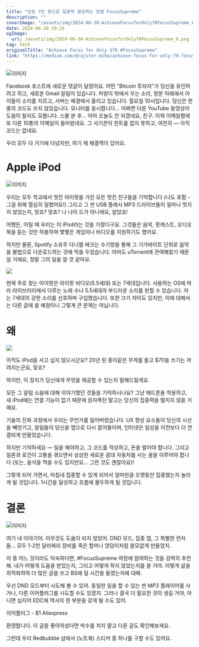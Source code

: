 ```yaml
---
title: "단돈 7만 원으로 집중력 향상하는 방법 FocusSupreme"
description: ""
coverImage: "/assets/img/2024-06-30-AchieveFocusforOnly70FocusSupreme_0.png"
date: 2024-06-30 19:24
ogImage:
  url: /assets/img/2024-06-30-AchieveFocusforOnly70FocusSupreme_0.png
tag: Tech
originalTitle: "Achieve Focus for Only $70 #FocusSupreme"
link: "https://medium.com/@rajster.miha/achieve-focus-for-only-70-focussupreme-1d83987afe48"
---
```


![이미지](/assets/img/2024-06-30-AchieveFocusforOnly70FocusSupreme_0.png)

Facebook 포스트에 새로운 댓글이 달렸어요. 어떤 "Bitcoin 투자자"가 당신을 유인하려고 하고, 새로운 Gmail 알림이 있습니다. 차량이 밖에서 우는 소리, 창문 아래에서 아이들이 소리를 지르고, 서버는 배경에서 울리고 있습니다. 월요일 10시입니다. 당신은 한 줄의 코드도 쓰지 않았습니다. 모니터를 응시합니다... 어쩌면 다른 YouTube 동영상이 도움이 될지도 모릅니다. 스물 분 후... 아마 오늘도 안 되겠네요, 친구. 이제 이메일함에 또 다른 10통의 이메일이 들어왔네요. 그 사기꾼이 힌트를 잡지 못하고, 여전히 — 아직 코드는 없네요.

우리 모두 다 거기에 다녔지만, 여기 제 해결책이 있어요.

# Apple iPod

<div class="content-ad"></div>

![이미지](/assets/img/2024-06-30-AchieveFocusforOnly70FocusSupreme_1.png)

우리는 모두 학교에서 멋진 아이팟을 가진 모든 멋진 친구들을 기억합니다 (나도 포함 - 그걸 위해 열심히 일했어요!) 그리고 그 싼 USB 플래시 MP3 드라이브들이 얼마나 멋지지 않았는지, 맞죠? 맞죠? 나 나이 드가 아니에요, 알았죠!

어쨌든, 어릴 때 우리는 이 iPod라는 것을 가졌다구요. 그것들은 음악, 팟캐스트, 오디오북을 듣는 것만 허용하며 몇몇은 게임이나 비디오를 지원하기도 했어요.

하지만 물론, Spotify 소유주 다니엘 에크는 수기방을 통해 그 기가바이트 단위로 음악을 불법으로 다운로드하는 것에 막을 두었습니다. 아마도 uTorrent에 관여해왔기 때문일 거에요, 정말 그의 일을 알 것 같아요.

<div class="content-ad"></div>

<img src="/assets/img/2024-06-30-AchieveFocusforOnly70FocusSupreme_2.png" />

현재 주로 찾는 아이팟은 아이팟 비디오(5.5세대) 또는 7세대입니다. 사용하는 OS에 따라 라이브러리에서 다루는 노래 수나 5.5세대의 부드러운 소리를 원할 수 있습니다. 저는 7세대의 강한 소리를 선호하며 구입했습니다. 또한 크기 차이도 있지만, 이에 대해서는 다른 글에 쓸 예정이니 그렇게 큰 문제는 아닙니다.

# 왜

<img src="/assets/img/2024-06-30-AchieveFocusforOnly70FocusSupreme_3.png" />

<div class="content-ad"></div>

아직도 iPod을 사고 싶지 않으시군요? 20년 된 종이같은 무게를 들고 $70을 쓰기는 꺼려지는군요, 맞죠?

하지만, 이 장치가 당신에게 무엇을 제공할 수 있는지 말해드릴게요.

모든 그 알림 소음에 대해 이야기했던 것들을 기억하시나요? 그냥 헤드폰을 착용하고, 새 iPod에는 연결 기능이 없기 때문에 원자폭탄 말고는 당신의 집중력을 떨치지 않을 거예요.

기술의 진화 과정에서 우리는 무언가를 잃어버렸습니다. UX 향상 요소들이 당신의 시선을 빼앗기고, 알림들이 당신을 앱으로 다시 끌어들이며, 인터넷은 일상을 이전보다 더 연결되게 만들었습니다.

<div class="content-ad"></div>

하지만 기억하세요 — 일을 해야하고, 그 코드를 작성하고, 돈을 벌어야 합니다. 그리고 일론과 로건이 고통을 겪으면서 상상한 새로운 광대 자동차를 사는 꿈을 이루어야 합니다 (또는, 음식을 먹을 수도 있지만요... 그런 것도 괜찮아요)!

그렇게 되어 가면서, 마침내 집중할 수 있게 되어서 얼마만큼 오랫동안 집중했는지 놀라게 될 것입니다. 1시간을 달성하고 흐름에 몰두하게 될 것입니다.

# 결론

![이미지](/assets/img/2024-06-30-AchieveFocusforOnly70FocusSupreme_4.png)

<div class="content-ad"></div>

여기 내 이야기야. 아무것도 도움이 되지 않았어. DND 모드, 집중 앱, 그 특별한 런처들... 모두 1-2천 달러짜리 장비를 죽은 할머니 엉덩이처럼 쓸모없게 만들었지.

이 중 어느 것이라도 익숙하다면, #FocusSupreme 여정에 참여하는 것을 강력히 추천해. 내가 어떻게 도움을 받았는지, 그리고 어떻게 하지 않았는지를 쓸 거야. 어떻게 삶을 최적화하여 더 많은 글을 쓰고 BS에 덜 시간을 들였는지에 대해.

우선 DND 모드부터 시도해 볼 수 있어. 동일한 일을 할 수 있는 싼 MP3 플레이어를 사거나, 다른 이어플러그를 시도할 수도 있겠지. 그러나 결국 더 필요한 것이 생길 거야, 아니면 심지어 EDC에 역사의 한 부분을 갖게 될 수도 있어.

이어플러그 - $1 Aliexpress

<div class="content-ad"></div>

환영합니다. 이 글을 좋아하셨다면 박수를 치지 말고 다른 글도 확인해보세요.

그런데 우리 Redbubble 샵에서 (노트북) 스티커 중 하나를 구할 수도 있어요.

